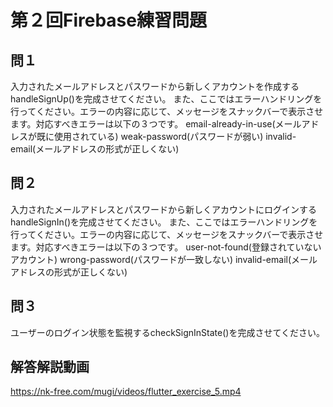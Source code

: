 # 第２回Firebase練習問題

## 問１
入力されたメールアドレスとパスワードから新しくアカウントを作成するhandleSignUp()を完成させてください。
また、ここではエラーハンドリングを行ってください。エラーの内容に応じて、メッセージをスナックバーで表示させます。対応すべきエラーは以下の３つです。
email-already-in-use(メールアドレスが既に使用されている)
weak-password(パスワードが弱い)
invalid-email(メールアドレスの形式が正しくない)

## 問２
入力されたメールアドレスとパスワードから新しくアカウントにログインするhandleSignIn()を完成させてください。
また、ここではエラーハンドリングを行ってください。エラーの内容に応じて、メッセージをスナックバーで表示させます。対応すべきエラーは以下の３つです。
user-not-found(登録されていないアカウント)
wrong-password(パスワードが一致しない)
invalid-email(メールアドレスの形式が正しくない)

## 問３
ユーザーのログイン状態を監視するcheckSignInState()を完成させてください。

## 解答解説動画
https://nk-free.com/mugi/videos/flutter_exercise_5.mp4
